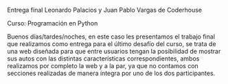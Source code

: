 Entrega final Leonardo Palacios y Juan Pablo Vargas de Coderhouse

Curso: Programación en Python

Buenos días/tardes/noches, en este caso les presentamos el trabajo final que realizamos como entrega para el último desafío del curso, se trata de una web diseñada para que entre usuarios tengan la posibilidad de mostrar sus autos con las distintas características correspondientes, ambos realizamos por completo la web y a la par, ya que no contamos con secciones realizadas de manera íntegra por uno de los dos participantes.
